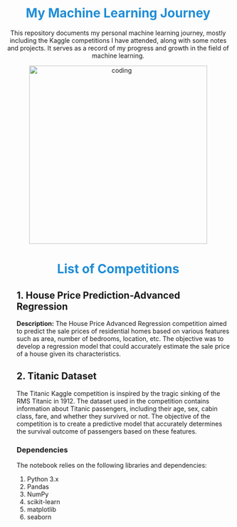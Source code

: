 <h1 style="color: #1f8dd6; text-align: center;">My Machine Learning Journey</h1>
<p style="text-align: center;">This repository documents my personal machine learning journey, mostly including the Kaggle competitions I have attended, along with some notes and projects. It serves as a record of my progress and growth in the field of machine learning.</p>

<p style="text-align: center;"><img alt="coding" width="400" src="https://media.giphy.com/media/iPj5oRtJzQGxwzuCKV/giphy.gif"></p>

<h1 style="color: #1f8dd6; text-align: center;">List of Competitions</h1>

<ol>
    <h2>1. House Price Prediction-Advanced Regression</h2>
    <p>
      <strong>Description:</strong> The House Price Advanced Regression competition aimed to predict the sale prices of residential homes based on various features such as area, number of bedrooms, location, etc. The objective was to develop a regression model that could accurately estimate the sale price of a house given its characteristics.
    </p>
    
      
<h2>2. Titanic Dataset</h2>

<p>The Titanic Kaggle competition is inspired by the tragic sinking of the RMS Titanic in 1912. The dataset used in the competition contains information about Titanic passengers, including their age, sex, cabin class, fare, and whether they survived or not. The objective of the competition is to create a predictive model that accurately determines the survival outcome of passengers based on these features.</p>

<h3>Dependencies</h3>

<p>The notebook relies on the following libraries and dependencies:</p>

<ol>
  <li>Python 3.x</li>
  <li>Pandas</li>
  <li>NumPy</li>
  <li>scikit-learn</li>
  <li>matplotlib</li>
  <li>seaborn</li>
</ol>

